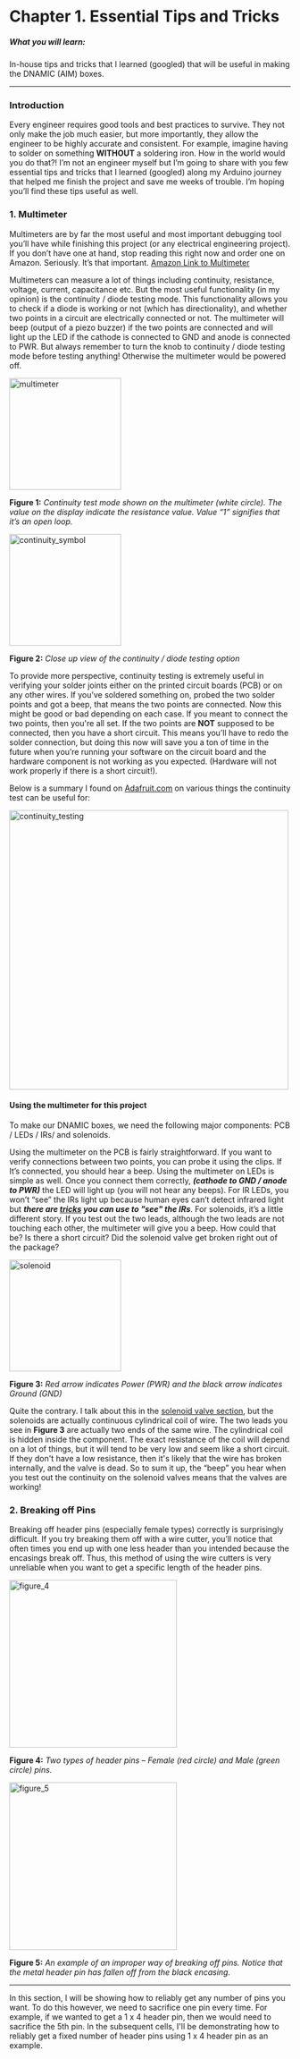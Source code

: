 # Chapter 1. Essential Tips and Tricks

##### What you will learn:
In-house tips and tricks that I learned (googled) that will be useful in making the DNAMIC (AIM) boxes.
____  
### Introduction

Every engineer requires good tools and best practices to survive. They not only make the job much easier, but more importantly, they allow the engineer to be highly accurate and consistent. For example, imagine having to solder on something **WITHOUT** a soldering iron. How in the world would you do that?! I’m not an engineer myself but I’m going to share with you few essential tips and tricks that I learned (googled) along my Arduino journey that helped me finish the project and save me weeks of trouble. I’m hoping you’ll find these tips useful as well.

### 1. Multimeter

Multimeters are by far the most useful and most important debugging tool you’ll have while finishing this project (or any electrical engineering project). If you don’t have one at hand, stop reading this right now and order one on Amazon. Seriously. It’s that important. [Amazon Link to Multimeter](https://www.amazon.com/AstroAI-Digital-Multimeter-Voltage-Tester/dp/B01ISAMUA6/ref=sr_1_1_sspa?keywords=multimeter&qid=1571619926&sr=8-1-spons&psc=1&spLa=ZW5jcnlwdGVkUXVhbGlmaWVyPUFINUcyVlJPTUk2S0gmZW5jcnlwdGVkSWQ9QTA4NTQ4Mzg1U0pNUlYxREUzN0QmZW5jcnlwdGVkQWRJZD1BMDAzNzc5MTNNMU05T1dXRVhWMEQmd2lkZ2V0TmFtZT1zcF9hdGYmYWN0aW9uPWNsaWNrUmVkaXJlY3QmZG9Ob3RMb2dDbGljaz10cnVl)

Multimeters can measure a lot of things including continuity, resistance, voltage, current, capacitance etc. But the most useful functionality (in my opinion) is the continuity / diode testing mode. This functionality allows you to check if a diode is working or not (which has directionality), and whether two points in a circuit are electrically connected or not. The multimeter will beep (output of a piezo buzzer) if the two points are connected and will light up the LED if the cathode is connected to GND and anode is connected to PWR. But always remember to turn the knob to continuity / diode testing mode before testing anything! Otherwise the multimeter would be powered off.

<img title = "multimeter" src="https://github.com/selincapan/DNAMIC-Hardware-Documentations/blob/test_branch/Chapter_1.Getting_Started-Essential_Tips_and_Tricks/imgs/multimeter.jpg?raw=true" align=center width=200/>   

**Figure 1:** *Continuity test mode shown on the multimeter (white circle). The value on the display indicate the resistance value. Value “1” signifies that it’s an open loop.*

<img title = "continuity_symbol" src="https://github.com/selincapan/DNAMIC-Hardware-Documentations/blob/test_branch/Chapter_1.Getting_Started-Essential_Tips_and_Tricks/imgs/continuity_symbol.jpg?raw=true" align=center width=200/>   

**Figure 2:** *Close up view of the continuity / diode testing option*

To provide more perspective, continuity testing is extremely useful in verifying your solder joints either on the printed circuit boards (PCB) or on any other wires. If you’ve soldered something on, probed the two solder points and got a beep, that means the two points are connected. Now this might be good or bad depending on each case. If you meant to connect the two points, then you're all set. If the two points are **NOT** supposed to be connected, then you have a short circuit. This means you’ll have to redo the solder connection, but doing this now will save you a ton of time in the future when you’re running your software on the circuit board and the hardware component is not working as you expected. (Hardware will not work properly if there is a short circuit!).

Below is a summary I found on [Adafruit.com](https://learn.adafruit.com/multimeters/continuity) on various things the continuity test can be useful for:

<img title = "continuity_testing" src="https://github.com/selincapan/DNAMIC-Hardware-Documentations/blob/test_branch/Chapter_1.Getting_Started-Essential_Tips_and_Tricks/imgs/continuity_testing.jpg?raw=true" align=center width=500/>   

#### Using the multimeter for this project

To make our DNAMIC boxes, we need the following major components: PCB / LEDs / IRs/ and solenoids.

Using the multimeter on the PCB is fairly straightforward. If you want to verify connections between two points, you can probe it using the clips. If It’s connected, you should hear a beep. Using the multimeter on LEDs is simple as well. Once you connect them correctly, ***(cathode to GND / anode to PWR)*** the LED will light up (you will not hear any beeps). For IR LEDs, you won’t “see” the IRs light up because human eyes can’t detect infrared light but ***there are [tricks](https://nbviewer.ipython.org/github/jhl0204/DNAMIC-Hardware-Documentations/blob/master/Chapter_5.Component_Assembly-Infrared_Detectors/5_Component_Assembly_IR_vF.ipynb) you can use to "see" the IRs***. For solenoids, it’s a little different story. If you test out the two leads, although the two leads are not touching each other, the multimeter will give you a beep. How could that be? Is there a short circuit? Did the solenoid valve get broken right out of the package?

<img title = "solenoid" src="https://github.com/selincapan/DNAMIC-Hardware-Documentations/blob/test_branch/Chapter_1.Getting_Started-Essential_Tips_and_Tricks/imgs/solenoid.jpg?raw=true" align=center width=200/>   

**Figure 3:** *Red arrow indicates Power (PWR) and the black arrow indicates Ground (GND)*

Quite the contrary. I talk about this in the [solenoid valve section](https://nbviewer.ipython.org/github/jhl0204/DNAMIC-Hardware-Documentations/blob/master/Chapter_6.Component_Assembly-Solenoid_Valves/6_Component_Assembly_Solenoid_Valves_vF.ipynb), but the solenoids are actually continuous cylindrical coil of wire. The two leads you see in **Figure 3** are actually two ends of the same wire. The cylindrical coil is hidden inside the component. The exact resistance of the coil will depend on a lot of things, but it will tend to be very low and seem like a short circuit. If they don't have a low resistance, then it's likely that the wire has broken internally, and the valve is dead. So to sum it up, the “beep” you hear when you test out the continuity on the solenoid valves means that the valves are working!

### 2. Breaking off Pins

Breaking off header pins (especially female types) correctly is surprisingly difficult. If you try breaking them off with a wire cutter, you’ll notice that often times you end up with one less header than you intended because the encasings break off. Thus, this method of using the wire cutters is very unreliable when you want to get a specific length of the header pins.

<img title = "figure_4" src="https://github.com/selincapan/DNAMIC-Hardware-Documentations/blob/test_branch/Chapter_1.Getting_Started-Essential_Tips_and_Tricks/imgs/figure_4.png?raw=true" align=center width=300/>  

**Figure 4:** *Two types of header pins – Female (red circle) and Male (green circle) pins.*

 <img title = "figure_5" src="https://github.com/selincapan/DNAMIC-Hardware-Documentations/blob/test_branch/Chapter_1.Getting_Started-Essential_Tips_and_Tricks/imgs/figure_5.png?raw=true" align=center width=300/>  

 **Figure 5:** *An example of an improper way of breaking off pins. Notice that the metal header pin has fallen off from the black encasing.*

--------------
 In this section, I will be showing how to reliably get any number of pins you want. To do this however, we need to sacrifice one pin every time. For example, if we wanted to get a 1 x 4 header pin, then we would need to sacrifice the 5th pin. In the subsequent cells, I'll be demonstrating how to reliably get a fixed number of header pins using 1 x 4 header pin as an example.
